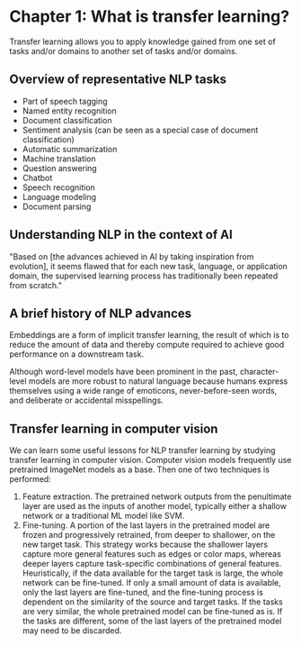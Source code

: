 # Chapter 1: What is transfer learning?

Transfer learning allows you to apply knowledge gained from one set of tasks
and/or domains to another set of tasks and/or domains.

## Overview of representative NLP tasks

* Part of speech tagging
* Named entity recognition
* Document classification
* Sentiment analysis (can be seen as a special case of document classification)
* Automatic summarization
* Machine translation
* Question answering
* Chatbot
* Speech recognition
* Language modeling
* Document parsing

## Understanding NLP in the context of AI

"Based on [the advances achieved in AI by taking inspiration from evolution],
it seems flawed that for each new task, language, or application domain, the
supervised learning process has traditionally been repeated from scratch."

## A brief history of NLP advances

Embeddings are a form of implicit transfer learning, the result of which is to
reduce the amount of data and thereby compute required to achieve good
performance on a downstream task.

Although word-level models have been prominent in the past, character-level
models are more robust to natural language because humans express themselves
using a wide range of emoticons, never-before-seen words, and deliberate or
accidental misspellings.

## Transfer learning in computer vision

We can learn some useful lessons for NLP transfer learning by studying transfer
learning in computer vision. Computer vision models frequently use pretrained
ImageNet models as a base. Then one of two techniques is performed:

1. Feature extraction. The pretrained network outputs from the penultimate
layer are used as the inputs of another model, typically either a shallow
network or a traditional ML model like SVM.
2. Fine-tuning. A portion of the last layers in the pretrained model are frozen
and progressively retrained, from deeper to shallower, on the new target task.
This strategy works because the shallower layers capture more general features
such as edges or color maps, whereas deeper layers capture task-specific
combinations of general features. Heuristically, if the data available for the
target task is large, the whole network can be fine-tuned. If only a small
amount of data is available, only the last layers are fine-tuned, and the
fine-tuning process is dependent on the similarity of the source and target
tasks. If the tasks are very similar, the whole pretrained model can be
fine-tuned as is. If the tasks are different, some of the last layers of the
pretrained model may need to be discarded.
